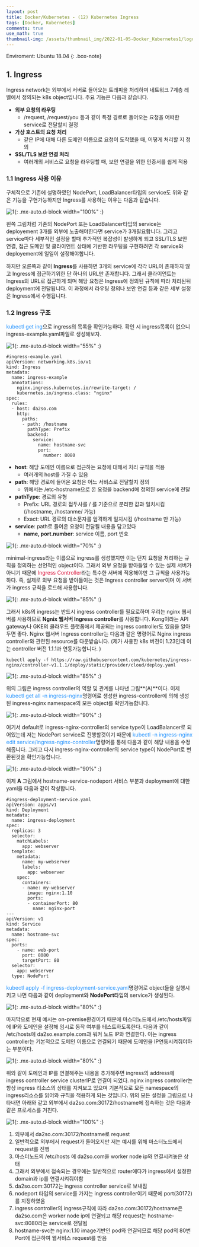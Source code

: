 ```yaml
---
layout: post
title: Docker/Kubernetes - (12) Kubernetes Ingress
tags: [Docker, Kubernetes]
comments: true
use_math: true
thumbnail-img: /assets/thumbnail_img/2022-01-05-Docker_Kubernetes1/logo.png
---
```


Enviroment: Ubuntu 18.04 
{: .box-note}
## 1. Ingress
Ingress network는 외부에서 서버로 들어오는 트래피을 처리하며 네트워크 7계층 레벨에서 정의되는 k8s object입니다. 주요 기능은 다음과 같습니다.

- **외부 요청의 라우팅**
  - /request, /request/you 등과 같이 특정 경로로 들어오는 요청을 어떠한 service로 전달할지 결정
- **가상 호스트의 요청 처리**
  - 같은 IP에 대해 다른 도메인 이름으로 요청이 도착했을 때, 어떻게 처리할 지 정의
- **SSL/TLS 보안 연결 처리**
  - 여러개의 서비스로 요청을 라우팅할 때, 보안 연결을 위한 인증서를 쉽게 적용

### 1.1 Ingress 사용 이유

구체적으로 기존에 설명하였던 NodePort, LoadBalancer타입의 service도 위와 같은 기능을 구현가능하지만 Ingress를 사용하는 이유는 다음과 같습니다. 


![1](https://da2so.github.io/assets/post_img/2022-01-22-Docker_Kubernetes12/1.png){: .mx-auto.d-block width="100%" :}


왼쪽 그림처럼 기존의 NodePort 또는 LoadBalancer타입의 service는 deployement 3개를 외부에 노출해야한다면 service가 3개필요합니다. 그리고 service마다 세부적인 설정을 할때 추가적인 복잡성이 발생하게 되고 SSL/TLS 보안 연결, 접근 도메인 및 클라이언트 상태에 기반한 라우팅을 구현하려면 각 service와 deployement에 일일이 설정해야합니다. 


하지만 오른쪽과 같이 **Ingress**를 사용하면 3개의 service에 각각 URL이 존재하지 않고 Ingress에 접근하기위한 단 하나의 URL만 존재합니다. 그래서 클라이언트는 Ingress의 URL로 접근하게 되며 해당 요청은 Ingress에 정의된 규칙에 따라 처리된뒤 deployment에 전달됩니다. 이 과정에서 라우팅 정의나 보안 연결 등과 같은 세부 설정은 Ingress에서 수행됩니다. 


### 1.2 Ingress 구조


<span style="color:DodgerBlue">kubectl get ing</span>으로 ingress의 목록을 확인가능하다. 확인 시 ingress목록이 없으니 ingress-example.yaml파일로 생성해보자.

![1](https://da2so.github.io/assets/post_img/2022-01-22-Docker_Kubernetes12/2.png){: .mx-auto.d-block width="55%" :}


```
#ingress-example.yaml  
apiVersion: networking.k8s.io/v1
kind: Ingress
metadata:
  name: ingress-example
  annotations:
    nginx.ingress.kubernetes.io/rewrite-target: /
    kubernetes.io/ingress.class: "nginx"
spec:
  rules:
  - host: da2so.com
    http:
      paths:
      - path: /hostname
        pathType: Prefix
        backend:
          service:
            name: hostname-svc
            port:
              number: 8080 
```

- **host**: 해당 도메인 이름으로 접근하는 요청에 대해서 처리 규칙을 적용
  - 여러개의 host를 가질 수 있음
- **path**: 해당 경로에 들어온 요청은 어느 서비스로 전달할지 정의
  - 위에서는 /etc-hostname으로 온 요청을 backend에 정의된 service에 전달
- **pathType**: 경로의 유형
  - Prefix: URL 경로의 접두사를 / 를 기준으로 분리한 값과 일치시킴 (/hostname, /hostanme/ 가능)
  - Exact: URL 경로의 대소문자를 엄격하게 일치시킴 (/hostname 만 가능)
- **service**: path로 들어온 요청이 전달될 내용을 담고있다
  - **name, port.number**: service 이름, port 번호


![1](https://da2so.github.io/assets/post_img/2022-01-22-Docker_Kubernetes12/3.png){: .mx-auto.d-block width="70%" :}

minimal-ingress라는 이름으로 ingress를 생성했지만 이는 단지 요청을 처리하는 규칙을 정의하는 선언적인 object이다. 그래서 외부 요청을 받아들일 수 있는 실제 서버가 아니기 때문에 <span style="color:Crimson">Ingress Controller</span>라는 특수한 서버에 적용해야만 그 규칙을 사용가능하다. 즉, 실제로 외부 요청을 받아들이는 것은 Ingress controller server이며 이 서버가 ingress 규칙을 로드해 사용합니다.


![1](https://da2so.github.io/assets/post_img/2022-01-22-Docker_Kubernetes12/4.png){: .mx-auto.d-block width="85%" :}


그래서 k8s의 ingress는 반드시 ingress controller를 필요로하며 우리는 nginx 웹서버를 사용하므로 **Ngnix 웹서버 Ingress controller**를 사용합니다. Kong이라는 API gateway나 GKE의 클라우드 플랫폼에서 제공되는 ingress controller도 있음을 알아두면 좋다. Nginx 웹서버 Ingress controller는 다음과 같은 명령어로 Nginx ingress controller와 관련된 resource를 다운받습니다. (제가 사용한 k8s 버전이 1.23인데 이는 controller 버전 1.1.1과 연동가능합니다. )

```
kubectl apply -f https://raw.githubusercontent.com/kubernetes/ingress-nginx/controller-v1.1.1/deploy/static/provider/cloud/deploy.yaml
```

![1](https://da2so.github.io/assets/post_img/2022-01-22-Docker_Kubernetes12/5.png){: .mx-auto.d-block width="85%" :}

위의 그림은 ingress controller의 역할 및 관계를 나타낸 그림**(A)**이다. 이제 <span style="color:DodgerBlue">kubectl get all -n ingress-nginx</span>명령어로 생성한 ingress-controller에 의해 생성된 ingress-nginx namespace의 모든 object를 확인가능합니다.

![1](https://da2so.github.io/assets/post_img/2022-01-22-Docker_Kubernetes12/6.png){: .mx-auto.d-block width="90%" :}


 여기서 default로 ingress-nginx-controller의 service type이 LoadBalancer로 되어있는데 저는 NodePort service로 진행할것이기 때문에 <span style="color:DodgerBlue">kubectl -n ingress-nginx edit service/ingress-nginx-controller</span>명령어를 통해 다음과 같이 해당 내용을 수정해줍니다. 그리고 다시 ingress-nginx-controller의 service type이 NodePort로 변환된것을 확인가능합니다.


![1](https://da2so.github.io/assets/post_img/2022-01-22-Docker_Kubernetes12/7.png){: .mx-auto.d-block width="90%" :}


이제 **A** 그림에서 hostname-service-nodeport 서비스 부분과 deployment에 대한 yaml을 다음과 같이 작성합니다.

```
#ingress-deployment-service.yaml
apiVersion: apps/v1
kind: Deployment
metadata:
  name: ingress-deployment
spec:
  replicas: 3
  selector:
    matchLabels:
      app: webserver
  template:
    metadata:
      name: my-webserver
      labels:
        app: webserver
    spec:
      containers:
      - name: my-webserver
        image: nginx:1.10
        ports:
        - containerPort: 80
          name: nginx-port
---
apiVersion: v1
kind: Service
metadata:
  name: hostname-svc
spec:
  ports:
    - name: web-port
      port: 8080
      targetPort: 80
  selector:
    app: webserver
  type: NodePort

```

<span style="color:DodgerBlue">kubectl apply -f ingress-deployment-service.yaml</span>명령어로 object들을 실행시키고 나면 다음과 같이 deployment와 **NodePort**타입의 service가 생성된다.

![1](https://da2so.github.io/assets/post_img/2022-01-22-Docker_Kubernetes12/8.png){: .mx-auto.d-block width="80%" :}

마지막으로 현재 예시는 on-premise환경이기 때문에 마스터노드에서 /etc/hosts파일에 IP와 도메인을 설정해 임시로 동작 여부를 테스트하도록한다. 다음과 같이 /etc/hosts에 da2so.example.com과 워커 노드 IP와 연결한다. 이는 ingress controller는 기본적으로 도메인 이름으로 연결되기 때문에 도메인을 IP연동시켜줘야하는 부분이다. 

![1](https://da2so.github.io/assets/post_img/2022-01-22-Docker_Kubernetes12/9.png){: .mx-auto.d-block width="80%" :}

위와 같이 도메인과 IP를 연결해주는 내용을 추가해주면 ingress의 address에 ingress controller service clusterIP로 연결이 되었다. nginx ingress controller는 항상 ingress 리소스의 상태를 지켜보고 있으며 기본적으로 모든 namespace의 ingress리소스를 읽어와 규칙을 적용하게 되는 것입니다. 위의 모든 설정을 그림으로 나타내면 아래와 같고 외부에서 da2so.com:30172/hostname에 접속하는 것은 다음과 같은 프로세스를 거친다.


![1](https://da2so.github.io/assets/post_img/2022-01-22-Docker_Kubernetes12/10.png){: .mx-auto.d-block width="100%" :}


1. 외부에서 da2so.com:30172/hostname로 request
  1. 일반적으로 외부에서 request가 들어오지만 저는 예시를 위해 마스터노드에서 request를 진행
  2. 마스터노드의 /etc/hosts 에 da2so.com을 worker node ip와 연결시켜놓은 상태
  3. 그래서 외부에서 접속되는 경우에는 일반적으로 router에다가 ingress에서 설정한 domain과 ip를 연결시켜줘야함 
2. da2so.com:30172는 ingress controller service로 보내짐 
  1. nodeport 타입의 service를 가지는 ingress controller이기 때문에 port(30172)를 지정하였음
3. ingress controller의 ingress규칙에 따라 da2so.com:30172/hostname은 da2so.com은 worker node ip에 연결되고 해당 request는 hostname-svc:8080라는 service로 전달됨
4. hostname-svc는 nginx:1.10 image기반인 pod와 연결되므로 해당 pod의 80번 Port에 접근하여 웹서비스 request를 받음


